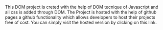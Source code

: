 This DOM project is creted with the help of DOM tecnique of Javascript and all css is added through DOM.
The Project is hosted with the help of github pages a github functionality which allows developers to host their projects free of cost. You can simply visit the hosted version by clicking on this link.
